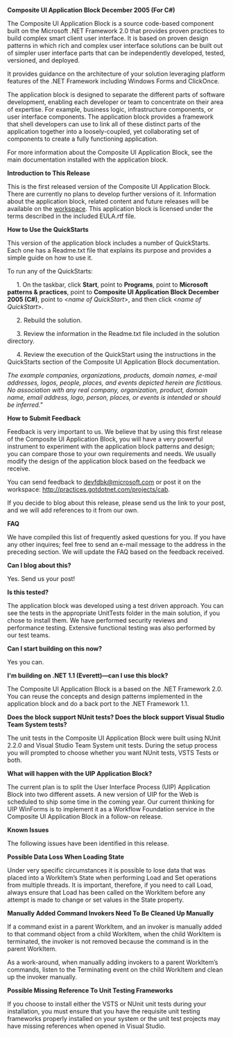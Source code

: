 **Composite UI Application Block December 2005
(For C#)**

The Composite UI Application Block is a source code-based component built on the Microsoft .NET Framework 2.0 that provides proven practices to build complex smart client user interface. It is based on proven design patterns in which rich and complex user interface solutions can be built out of simpler user interface parts that can be independently developed, tested, versioned, and deployed.

It provides guidance on the architecture of your solution leveraging platform features of the .NET Framework including Windows Forms and ClickOnce.

The application block is designed to separate the different parts of software development, enabling each developer or team to concentrate on their area of expertise. For example, business logic, infrastructure components, or user interface components. The application block provides a framework that shell developers can use to link all of these distinct parts of the application together into a loosely-coupled, yet collaborating set of components to create a fully functioning application.

For more information about the Composite UI Application Block, see the main documentation installed with the application block.

**Introduction to This Release**

This is the first released version of the Composite UI Application Block. There are currently no plans to develop further versions of it. Information about the application block, related content and future releases will be available on the [workspace](http://practices.gotdotnet.com/projects/cab). This application block is licensed under the terms described in the included EULA.rtf file.

**How to Use the QuickStarts**

This version of the application block includes a number of QuickStarts. Each one has a Readme.txt file that explains its purpose and provides a simple guide on how to use it. 

To run any of the QuickStarts:

`	`1.	On the taskbar, click **Start**, point to **Programs**, point to **Microsoft patterns & practices**, point to **Composite UI Application Block December 2005 (C#)**, point to <*name of QuickStart*>, and then click <*name of QuickStart*>.

`	`2.	Rebuild the solution.

`	`3.	Review the information in the Readme.txt file included in the solution directory.

`	`4.	Review the execution of the QuickStart using the instructions in the QuickStarts section of the Composite UI Application Block documentation.

*The example companies, organizations, products, domain names, e-mail addresses, logos, people, places, and events depicted herein are fictitious. No association with any real company, organization, product, domain name, email address, logo, person, places, or events is intended or should be inferred."*



**How to Submit Feedback**

Feedback is very important to us. We believe that by using this first release of the Composite UI Application Block, you will have a very powerful instrument to experiment with the application block patterns and design; you can compare those to your own requirements and needs. We usually modify the design of the application block based on the feedback we receive.

You can send feedback to [devfdbk@microsoft.com](mailto:devfdbk@microsoft.com?subject=Composite%20UI%20Application%20Block) or post it on the workspace: <http://practices.gotdotnet.com/projects/cab>.

If you decide to blog about this release, please send us the link to your post, and we will add references to it from our own.

**FAQ**

We have compiled this list of frequently asked questions for you. If you have any other inquires; feel free to send an e-mail message to the address in the preceding section. We will update the FAQ based on the feedback received.

**Can I blog about this?**

Yes. Send us your post!

**Is this tested?**

The application block was developed using a test driven approach. You can see the tests in the appropriate UnitTests folder in the main solution, if you chose to install them. We have performed security reviews and performance testing. Extensive functional testing was also performed by our test teams.

**Can I start building on this now?**

Yes you can.

**I'm building on .NET 1.1 (Everett)—can I use this block?**

The Composite UI Application Block is a based on the .NET Framework 2.0. You can reuse the concepts and design patterns implemented in the application block and do a back port to the .NET Framework 1.1.

**Does the block support NUnit tests?
Does the block support Visual Studio Team System tests?**

The unit tests in the Composite UI Application Block were built using NUnit 2.2.0 and Visual Studio Team System unit tests. During the setup process you will prompted to choose whether you want NUnit tests, VSTS Tests or both.

**What will happen with the UIP Application Block?**

The current plan is to split the User Interface Process (UIP) Application Block into two different assets. A new version of UIP for the Web is scheduled to ship some time in the coming year. Our current thinking for UIP WinForms is to implement it as a Workflow Foundation service in the Composite UI Application Block in a follow-on release.

**Known Issues**

The following issues have been identified in this release.

**Possible Data Loss When Loading State**

Under very specific circumstances it is possible to lose data that was placed into a WorkItem’s State when performing Load and Set operations from multiple threads. It is important, therefore, if you need to call Load, always ensure that Load has been called on the WorkItem before any attempt is made to change or set values in the State property.

**Manually Added Command Invokers Need To Be Cleaned Up Manually**

If a command exist in a parent WorkItem, and an invoker is manually added to that command object from a child WorkItem, when the child WorkItem is terminated, the invoker is not removed because the command is in the parent WorkItem.

As a work-around, when manually adding invokers to a parent WorkItem’s commands, listen to the Terminating event on the child WorkItem and clean up the invoker manually.

**Possible Missing Reference To Unit Testing Frameworks**

If you choose to install either the VSTS or NUnit unit tests during your installation, you must ensure that you have the requisite unit testing frameworks properly installed on your system or the unit test projects may have missing references when opened in Visual Studio.
